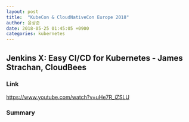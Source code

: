 ```yaml
---
layout: post
title:  "KubeCon & CloudNativeCon Europe 2018"
author: 윤상준
date: 2018-05-25 01:45:05 +0900
categories: kubernetes
---
```


## Jenkins X: Easy CI/CD for Kubernetes - James Strachan, CloudBees 

### Link
https://www.youtube.com/watch?v=uHe7R_iZSLU

### Summary




